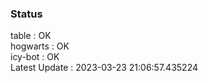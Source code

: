 ### Status


table : OK  
hogwarts : OK  
icy-bot : OK  
Latest Update : 2023-03-23 21:06:57.435224
